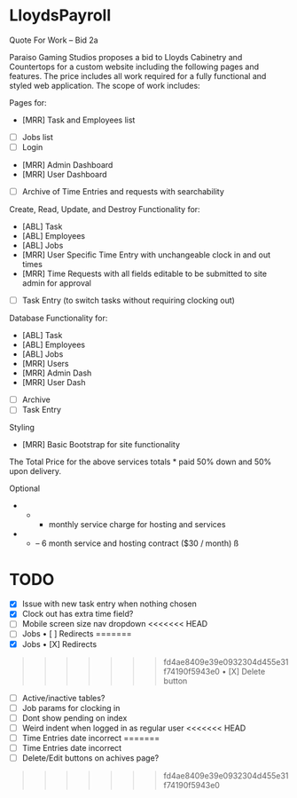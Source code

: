 # LloydsPayroll

Quote For Work – Bid 2a

Paraiso Gaming Studios proposes a bid to Lloyds Cabinetry and Countertops for a custom website including the following pages and features.  The price includes all work required for a fully functional and styled web application.  The scope of work includes:

Pages for:
- [MRR] Task and Employees list
- [ ] Jobs list
- [ ] Login
- [MRR] Admin Dashboard
- [MRR] User Dashboard
- [ ] Archive of Time Entries and requests with searchability 

Create, Read, Update, and Destroy Functionality for:
- [ABL] Task
- [ABL] Employees
- [ABL] Jobs
- [MRR] User Specific Time Entry with unchangeable clock in and out times
- [MRR] Time Requests with all fields editable to be submitted to site admin for approval
- [ ] Task Entry (to switch tasks without requiring clocking out)

Database Functionality for:
- [ABL] Task
- [ABL] Employees
- [ABL] Jobs
- [MRR] Users
- [MRR] Admin Dash
- [MRR] User Dash
- [ ] Archive
- [ ] Task Entry

Styling
- [MRR] Basic Bootstrap for site functionality

The Total Price for the above services totals * paid 50% down and 50% upon delivery.

Optional
- * - monthly service charge for hosting and services
- * – 6 month service and hosting contract ($30 / month) ß

# TODO
- [X] Issue with new task entry when nothing chosen
- [X] Clock out has extra time field?
- [ ] Mobile screen size nav dropdown
<<<<<<< HEAD
- [ ] Jobs
    • [ ] Redirects
=======
- [X] Jobs
    • [X] Redirects
>>>>>>> fd4ae8409e39e0932304d455e31f74190f5943e0
    • [X] Delete button
- [ ] Active/inactive tables?
- [ ] Job params for clocking in
- [ ] Dont show pending on index
- [ ] Weird indent when logged in as regular user
<<<<<<< HEAD
- [ ] Time Entries date incorrect
=======
- [ ] Time Entries date incorrect
- [ ] Delete/Edit buttons on achives page?
>>>>>>> fd4ae8409e39e0932304d455e31f74190f5943e0
